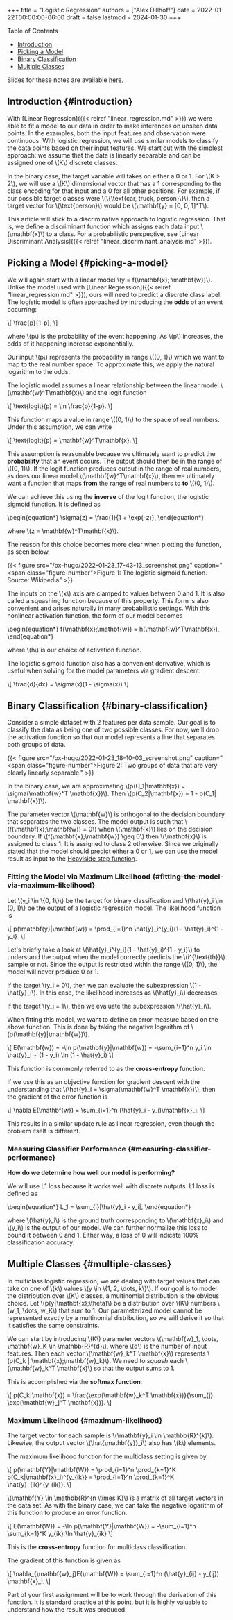 +++
title = "Logistic Regression"
authors = ["Alex Dillhoff"]
date = 2022-01-22T00:00:00-06:00
draft = false
lastmod = 2024-01-30
+++

<div class="ox-hugo-toc toc">

<div class="heading">Table of Contents</div>

- [Introduction](#introduction)
- [Picking a Model](#picking-a-model)
- [Binary Classification](#binary-classification)
- [Multiple Classes](#multiple-classes)

</div>
<!--endtoc-->

Slides for these notes are available [here.](/teaching/cse6363/lectures/logistic_regression.pdf)


## Introduction {#introduction}

With [Linear Regression]({{< relref "linear_regression.md" >}}) we were able to fit a model to our data in order to make inferences on unseen data points. In the examples, both the input features and observation were continuous. With logistic regression, we will use similar models to classify the data points based on their input features. We start out with the simplest approach: we assume that the data is linearly separable and can be assigned one of \\(K\\) discrete classes.

In the binary case, the target variable will takes on either a 0 or 1. For \\(K > 2\\), we will use a \\(K\\) dimensional vector that has a 1 corresponding to the class encoding for that input and a 0 for all other positions. For example, if our possible target classes were \\(\\{\text{car, truck, person}\\}\\), then a target vector for \\(\text{person}\\) would be \\(\mathbf{y} = [0, 0, 1]^T\\).

This article will stick to a discriminative approach to logistic regression. That is, we define a discriminant function which assigns each data input \\(\mathbf{x}\\) to a class. For a probabilistic perspective, see [Linear Discriminant Analysis]({{< relref "linear_discriminant_analysis.md" >}}).


## Picking a Model {#picking-a-model}

We will again start with a linear model \\(y = f(\mathbf{x}; \mathbf{w})\\). Unlike the model used with [Linear Regression]({{< relref "linear_regression.md" >}}), ours will need to predict a discrete class label. The logistic model is often approached by introducing the **odds** of an event occurring:

\\[
\frac{p}{1-p},
\\]

where \\(p\\) is the probability of the event happening.
As \\(p\\) increases, the odds of it happening increase exponentially.

Our input \\(p\\) represents the probability in range \\((0, 1)\\) which we want to map to the real number space.
To approximate this, we apply the natural logarithm to the odds.

The logistic model assumes a linear relationship between the linear model \\(\mathbf{w}^T\mathbf{x}\\) and the logit function

\\[
\text{logit}(p) = \ln \frac{p}{1-p}.
\\]

This function maps a value in range \\((0, 1)\\) to the space of real numbers.
Under this assumption, we can write

\\[
\text{logit}(p) = \mathbf{w}^T\mathbf{x}.
\\]

This assumption is reasonable because we ultimately want to predict the **probability** that an event occurs.
The output should then be in the range of \\((0, 1)\\).
If the logit function produces output in the range of real numbers, as does our linear model \\(\mathbf{w}^T\mathbf{x}\\), then we ultimately want a function that maps **from** the range of real numbers to **to** \\((0, 1)\\).

We can achieve this using the **inverse** of the logit function, the logistic sigmoid function.
It is defined as

\begin{equation\*}
\sigma(z) = \frac{1}{1 + \exp(-z)},
\end{equation\*}

where \\(z = \mathbf{w}^T\mathbf{x}\\).

The reason for this choice becomes more clear when plotting the function, as seen below.

{{< figure src="/ox-hugo/2022-01-23_17-43-13_screenshot.png" caption="<span class=\"figure-number\">Figure 1: </span>The logistic sigmoid function. Source: Wikipedia" >}}

The inputs on the \\(x\\) axis are clamped to values between 0 and 1. It is also called a squashing function because of this property. This form is also convenient and arises naturally in many probabilistic settings. With this nonlinear activation function, the form of our model becomes

\begin{equation\*}
f(\mathbf{x};\mathbf{w}) = h(\mathbf{w}^T\mathbf{x}),
\end{equation\*}

where \\(h\\) is our choice of activation function.

The logistic sigmoid function also has a convenient derivative, which is useful when solving for the model parameters via gradient descent.

\\[
\frac{d}{dx} = \sigma(x)(1 - \sigma(x))
\\]


## Binary Classification {#binary-classification}

Consider a simple dataset with 2 features per data sample. Our goal is to classify the data as being one of two possible classes. For now, we'll drop the activation function so that our model represents a line that separates both groups of data.

{{< figure src="/ox-hugo/2022-01-23_18-10-03_screenshot.png" caption="<span class=\"figure-number\">Figure 2: </span>Two groups of data that are very clearly linearly separable." >}}

In the binary case, we are approximating \\(p(C\_1|\mathbf{x}) = \sigma(\mathbf{w}^T \mathbf{x})\\).
Then \\(p(C\_2|\mathbf{x}) = 1 - p(C\_1| \mathbf{x})\\).

The parameter vector \\(\mathbf{w}\\) is orthogonal to the decision boundary that separates the two classes. The model output is such that \\(f(\mathbf{x};\mathbf{w}) = 0\\) when \\(\mathbf{x}\\) lies on the decision boundary. If \\(f(\mathbf{x};\mathbf{w}) \geq 0\\) then \\(\mathbf{x}\\) is assigned to class 1. It is assigned to class 2 otherwise. Since we originally stated that the model should predict either a 0 or 1, we can use the model result as input to the [Heaviside step function](https://en.wikipedia.org/wiki/Heaviside_step_function).


### Fitting the Model via Maximum Likelihood {#fitting-the-model-via-maximum-likelihood}

Let \\(y\_i \in \\{0, 1\\}\\) be the target for binary classification and \\(\hat{y}\_i \in (0, 1)\\) be the output of a logistic regression model.
The likelihood function is

\\[
p(\mathbf{y}|\mathbf{w}) = \prod\_{i=1}^n \hat{y}\_i^{y\_i}(1 - \hat{y}\_i)^{1 - y\_i}.
\\]

Let's briefly take a look at \\(\hat{y}\_i^{y\_i}(1 - \hat{y}\_i)^{1 - y\_i}\\) to understand the output when the model correctly predicts the \\(i^{\text{th}}\\) sample or not.
Since the output is restricted within the range \\((0, 1)\\), the model will never produce 0 or 1.

If the target \\(y\_i = 0\\), then we can evaluate the subexpression \\(1 - \hat{y}\_i\\).
In this case, the likelihood increases as \\(\hat{y}\_i\\) decreases.

If the target \\(y\_i = 1\\), then we evaluate the subexpression \\(\hat{y}\_i\\).

When fitting this model, we want to define an error measure based on the above function.
This is done by taking the negative logarithm of \\(p(\mathbf{y}|\mathbf{w})\\).

\\[
E(\mathbf{w}) = -\ln p(\mathbf{y}|\mathbf{w}) = -\sum\_{i=1}^n y\_i \ln \hat{y}\_i + (1 - y\_i) \ln (1 - \hat{y}\_i)
\\]

This function is commonly referred to as the **cross-entropy** function.

If we use this as an objective function for gradient descent with the understanding that \\(\hat{y}\_i = \sigma(\mathbf{w}^T \mathbf{x})\\), then the gradient of the error function is

\\[
\nabla E(\mathbf{w}) = \sum\_{i=1}^n (\hat{y}\_i - y\_i)\mathbf{x}\_i.
\\]

This results in a similar update rule as linear regression, even though the problem itself is different.


### Measuring Classifier Performance {#measuring-classifier-performance}

**How do we determine how well our model is performing?**

We will use L1 loss because it works well with discrete outputs. L1 loss is defined as

\begin{equation\*}
L\_1 = \sum\_{i}|\hat{y}\_i - y\_i|,
\end{equation\*}

where \\(\hat{y}\_i\\) is the ground truth corresponding to \\(\mathbf{x}\_i\\) and \\(y\_i\\) is the output of our model. We can further normalize this loss to bound it between 0 and 1. Either way, a loss of 0 will indicate 100% classification accuracy.


## Multiple Classes {#multiple-classes}

In multiclass logistic regression, we are dealing with target values that can take on one of \\(k\\) values \\(y \in \\{1, 2, \dots, k\\}\\).
If our goal is to model the distribution over \\(K\\) classes, a multinomial distribution is the obvious choice.
Let \\(p(y|\mathbf{x};\theta)\\) be a distribution over \\(K\\) numbers \\(w\_1, \dots, w\_K\\) that sum to 1.
Our parameterized model cannot be represented exactly by a multinomial distribution, so we will derive it so that it satisfies the same constraints.

We can start by introducing \\(K\\) parameter vectors \\(\mathbf{w}\_1, \dots, \mathbf{w}\_K \in \mathbb{R}^{d}\\), where \\(d\\) is the number of input features.
Then each vector \\(\mathbf{w}\_k^T \mathbf{x}\\) represents \\(p(C\_k | \mathbf{x};\mathbf{w}\_k)\\).
We need to _squash_ each \\(\mathbf{w}\_k^T \mathbf{x}\\) so that the output sums to 1.

This is accomplished via the **softmax function**:

\\[
p(C\_k|\mathbf{x}) = \frac{\exp(\mathbf{w}\_k^T \mathbf{x})}{\sum\_{j} \exp(\mathbf{w}\_j^T \mathbf{x})}.
\\]


### Maximum Likelihood {#maximum-likelihood}

The target vector for each sample is \\(\mathbf{y}\_i \in \mathbb{R}^{k}\\).
Likewise, the output vector \\(\hat{\mathbf{y}}\_i\\) also has \\(k\\) elements.

The maximum likelihood function for the multiclass setting is given by

\\[
p(\mathbf{Y}|\mathbf{W}) = \prod\_{i=1}^n \prod\_{k=1}^K p(C\_k|\mathbf{x}\_i)^{y\_{ik}} = \prod\_{i=1}^n \prod\_{k=1}^K \hat{y}\_{ik}^{y\_{ik}}.
\\]

\\(\mathbf{Y} \in \mathbb{R}^{n \times K}\\) is a matrix of all target vectors in the data set.
As with the binary case, we can take the negative logarithm of this function to produce an error function.

\\[
E(\mathbf{W}) = -\ln p(\mathbf{Y}|\mathbf{W}) = -\sum\_{i=1}^n \sum\_{k=1}^K y\_{ik} \ln \hat{y}\_{ik}
\\]

This is the **cross-entropy** function for multiclass classification.

The gradient of this function is given as

\\[
\nabla\_{\mathbf{w}\_j}E(\mathbf{W}) = \sum\_{i=1}^n (\hat{y}\_{ij} - y\_{ij}) \mathbf{x}\_i.
\\]

Part of your first assignment will be to work through the derivation of this function.
It is standard practice at this point, but it is highly valuable to understand how the result was produced.

